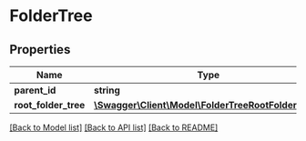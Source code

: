 # FolderTree

## Properties
Name | Type | Description | Notes
------------ | ------------- | ------------- | -------------
**parent_id** | **string** |  | [optional] 
**root_folder_tree** | [**\Swagger\Client\Model\FolderTreeRootFolderEntity**](FolderTreeRootFolderEntity.md) |  | [optional] 

[[Back to Model list]](../README.md#documentation-for-models) [[Back to API list]](../README.md#documentation-for-api-endpoints) [[Back to README]](../README.md)


